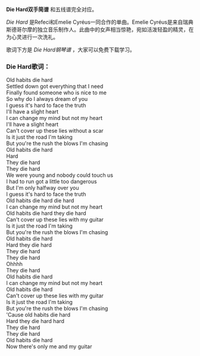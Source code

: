 

**Die Hard双手简谱** 和五线谱完全对应。

_Die Hard_ 是Refeci和Emelie Cyréus一同合作的单曲。Emelie
Cyréus是来自瑞典斯德哥尔摩的独立音乐制作人。此曲中的女声相当惊艳，宛如活泼轻盈的精灵，在为心灵进行一次洗礼。

歌词下方是 _Die Hard钢琴谱_ ，大家可以免费下载学习。

### Die Hard歌词：

Old habits die hard  
Settled down got everything that I need  
Finally found someone who is nice to me  
So why do I always dream of you  
I guess it's hard to face the truth  
I'll have a slight heart  
I can change my mind but not my heart  
I'll have a slight heart  
Can't cover up these lies without a scar  
Is it just the road I'm taking  
But you're the rush the blows I'm chasing  
Old habits die hard  
Hard  
They die hard  
They die hard  
We were young and nobody could touch us  
I had to run got a little too dangerous  
But I'm only halfway over you  
I guess it's hard to face the truth  
Old habits die hard die hard  
I can change my mind but not my heart  
Old habits die hard they die hard  
Can't cover up these lies with my guitar  
Is it just the road I'm taking  
But you're the rush the blows I'm chasing  
Old habits die hard  
Hard they die hard  
They die hard  
They die hard  
Ohhhh  
They die hard  
Old habits die hard  
I can change my mind but not my heart  
Old habits die hard  
Can't cover up these lies with my guitar  
Is it just the road I'm taking  
But you're the rush the blows I'm chasing  
'Cause old habits die hard  
Hard they die hard hard  
They die hard  
They die hard  
Old habits die hard  
Now there's only me and my guitar

